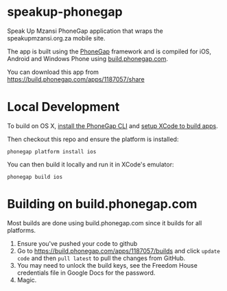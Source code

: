 speakup-phonegap
================

Speak Up Mzansi PhoneGap application that wraps the speakupmzansi.org.za mobile site.

The app is built using the [PhoneGap](http://phonegap.com) framework and is compiled for iOS, Android and Windows Phone using
[build.phonegap.com](http://build.phonegap.com).

You can download this app from https://build.phonegap.com/apps/1187057/share

Local Development
=================

To build on OS X, [install the PhoneGap CLI](http://docs.phonegap.com/en/3.5.0/guide_cli_index.md.html#The%20Command-Line%20Interface)
and [setup XCode to build apps](http://docs.phonegap.com/en/3.5.0/guide_platforms_ios_index.md.html#iOS%20Platform%20Guide).

Then checkout this repo and ensure the platform is installed:

    phonegap platform install ios

You can then build it locally and run it in XCode's emulator:

    phonegap build ios
    
Building on build.phonegap.com
==============================

Most builds are done using build.phonegap.com since it builds for all platforms.

1. Ensure you've pushed your code to github
2. Go to https://build.phonegap.com/apps/1187057/builds and click `update code` and then `pull latest` to pull the changes from GitHub.
3. You may need to unlock the build keys, see the Freedom House credentials file in Google Docs for the password.
4. Magic.
